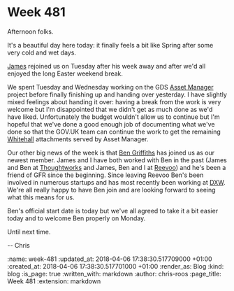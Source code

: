Week 481
========

Afternoon folks.

It's a beautiful day here today: it finally feels a bit like Spring after some very cold and wet days.

[James][james-mead] rejoined us on Tuesday after his week away and after we'd all enjoyed the long Easter weekend break.

We spent Tuesday and Wednesday working on the GDS [Asset Manager][asset-manager] project before finally finishing up and handing over yesterday. I have slightly mixed feelings about handing it over: having a break from the work is very welcome but I'm disappointed that we didn't get as much done as we'd have liked. Unfortunately the budget wouldn't allow us to continue but I'm hopeful that we've done a good enough job of documenting what we've done so that the GOV.UK team can continue the work to get the remaining [Whitehall][whitehall] attachments served by Asset Manager.

Our other big news of the week is that [Ben Griffiths][ben-griffiths] has joined us as our newest member. James and I have both worked with Ben in the past (James and Ben at [Thoughtworks][thoughtworks] and James, Ben and I at [Reevoo][reevoo]) and he's been a friend of GFR since the beginning. Since leaving Reevoo Ben's been involved in numerous startups and has most recently been working at [DXW][dxw]. We're all really happy to have Ben join and are looking forward to seeing what this means for us.

Ben's official start date is today but we've all agreed to take it a bit easier today and to welcome Ben properly on Monday.

Until next time.

-- Chris

[asset-manager]: https://github.com/alphagov/asset-manager
[ben-griffiths]: https://twitter.com/beng
[dxw]: https://www.dxw.com/
[james-mead]: /james-mead
[reevoo]: https://www.reevoo.com/
[thoughtworks]: https://www.thoughtworks.com/
[whitehall]: http://github.com/alphagov/whitehall

:name: week-481
:updated_at: 2018-04-06 17:38:30.517709000 +01:00
:created_at: 2018-04-06 17:38:30.517701000 +01:00
:render_as: Blog
:kind: blog
:is_page: true
:written_with: markdown
:author: chris-roos
:page_title: Week 481
:extension: markdown

